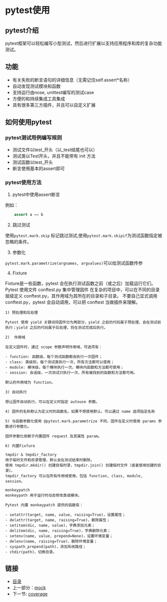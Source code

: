 # pytest使用

## pytest介绍

pytest框架可以轻松编写小型测试，然后进行扩展以支持应用程序和库的复杂功能测试。

## 功能

- 有关失败的断言语句的详细信息（无需记住self.assert*名称）
- 自动发现测试模块和函数
- 支持运行由nose, unittest编写的测试case
- 方便的和持续集成工具集成
- 具有很多第三方插件，并且可以自定义扩展

## 如何使用pytest

### pytest测试用例编写规则

- 测试文件以test_开头（以_test结尾也可以）
- 测试类以Test开头，并且不能带有 init 方法
- 测试函数以test_开头
- 断言使用基本的assert即可

### pytest使用方法

1. pytest中使用assert断言

例如：
```python
    assert a == b
```

2. 跳过测试

使用`pytest.mark.skip` 标记跳过测试,使用`pytest.mark.skipif`为测试函数指定被忽略的条件。

3. 参数化

`pytest.mark.parametrize(argnames, argvalues)`可以给测试函数传参

4. Fixture

Fixture是一些函数，pytest 会在执行测试函数之前（或之后）加载运行它们。
Pytest 使用文件 conftest.py 集中管理固件
在复杂的项目中，可以在不同的目录层级定义 conftest.py，其作用域为其所在的目录和子目录。
不要自己显式调用 conftest.py，pytest 会自动调用，可以把 conftest 当做插件来理解。

    1) 预处理和后处理

    Pytest 使用 yield 关键词将固件分为两部分，yield 之前的代码属于预处理，会在测试前执行；yield 之后的代码属于后处理，将在测试完成后执行。

    2)  作用域

    在定义固件时，通过 scope 参数声明作用域，可选项有：

    - function: 函数级，每个测试函数都会执行一次固件；
    - class: 类级别，每个测试类执行一次，所有方法都可以使用；
    - module: 模块级，每个模块执行一次，模块内函数和方法都可使用；
    - session: 会话级，一次测试只执行一次，所有被找到的函数和方法都可用。

    默认的作用域为 function。

    3) 自动执行

    想让固件自动执行，可以在定义时指定 autouse 参数。

    4) 固件的名称默认为定义时的函数名，如果不想使用默认，可以通过 name 选项指定名称

    5) 与函数参数化使用 @pytest.mark.parametrize 不同，固件在定义时使用 params 参数进行参数化。

    固件参数化依赖于内置固件 request 及其属性 param。

    6) 内置Fixfure

    tmpdir & tmpdir_factory
    用于临时文件和目录管理，默认会在测试结束时删除。
    使用 tmpdir.mkdir() 创建目临时录，tmpdir.join() 创建临时文件（或者使用创建的目录）。
    tmpdir_factory 可以在所有作用域使用，包括 function, class, module, session。

    monkeypatch
    monkeypath 用于运行时动态修改类或模块。

    Pytest 内置 monkeypatch 提供的函数有：

    - setattr(target, name, value, raising=True)，设置属性；
    - delattr(target, name, raising=True)，删除属性；
    - setitem(dic, name, value)，字典添加元素；
    - delitem(dic, name, raising=True)，字典删除元素；
    - setenv(name, value, prepend=None)，设置环境变量；
    - delenv(name, raising=True)，删除环境变量；
    - syspath_prepend(path)，添加系统路径；
    - chdir(path)，切换目录。

 
## 链接

- [目录](directory.md)
- 上一部分：[mock](mock.md)
- 下一节: [coverage](coverage.md)
